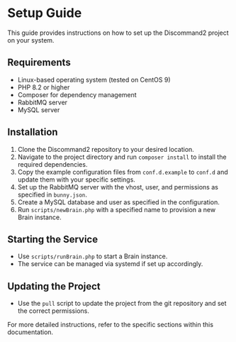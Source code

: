 # Setup Guide

This guide provides instructions on how to set up the Discommand2 project on your system.

## Requirements

- Linux-based operating system (tested on CentOS 9)
- PHP 8.2 or higher
- Composer for dependency management
- RabbitMQ server
- MySQL server

## Installation

1. Clone the Discommand2 repository to your desired location.
2. Navigate to the project directory and run `composer install` to install the required dependencies.
3. Copy the example configuration files from `conf.d.example` to `conf.d` and update them with your specific settings.
4. Set up the RabbitMQ server with the vhost, user, and permissions as specified in `bunny.json`.
5. Create a MySQL database and user as specified in the configuration.
6. Run `scripts/newBrain.php` with a specified name to provision a new Brain instance.

## Starting the Service

- Use `scripts/runBrain.php` to start a Brain instance.
- The service can be managed via systemd if set up accordingly.

## Updating the Project

- Use the `pull` script to update the project from the git repository and set the correct permissions.

For more detailed instructions, refer to the specific sections within this documentation.